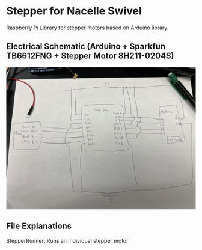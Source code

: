 # Stepper for Nacelle Swivel
Raspberry Pi Library for stepper motors based on Arduino library.

## Electrical Schematic (Arduino + Sparkfun TB6612FNG + Stepper Motor 8H211-0204S) ##
![Alt text](schematic.jpg?raw=true "Title")

## File Explanations
StepperRunner: Runs an individual stepper motor
